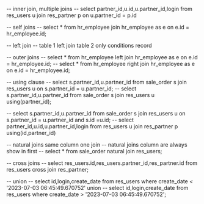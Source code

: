 -- inner join, multiple joins
-- select partner_id,u.id,u.partner_id,login from res_users u join res_partner p on u.partner_id = p.id

-- self joins
-- select * from hr_employee join hr_employee as e on e.id = hr_employee.id;

-- left join 
-- table 1 left join table 2 only conditions record

-- outer joins
-- select * from hr_employee left join hr_employee as e on e.id = hr_employee.id;
-- select * from hr_employee right join hr_employee as e on e.id = hr_employee.id;

-- using clause
-- select s.partner_id,u.partner_id from sale_order s join res_users u on s.partner_id = u.partner_id;
-- select s.partner_id,u.partner_id from sale_order s join res_users u using(partner_id);

-- select s.partner_id,u.partner_id from sale_order s join res_users u on s.partner_id = u.partner_id and s.id =u.id;
-- select partner_id,u.id,u.partner_id,login from res_users u join res_partner p using(id,partner_id)

-- natural joins same column one join
-- natural joins column are always show in first
-- select * from sale_order natural join res_users;

-- cross joins
-- select res_users.id,res_users.partner_id,res_partner.id from res_users cross join res_partner;

-- union
-- select id,login,create_date from res_users  where create_date < '2023-07-03 06:45:49.670752' union
-- select id,login,create_date from res_users  where create_date > '2023-07-03 06:45:49.670752';

